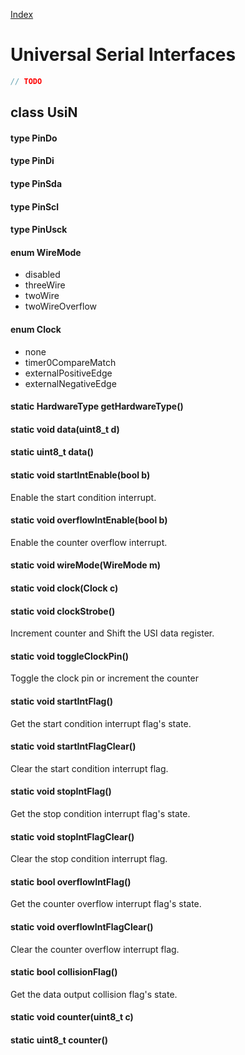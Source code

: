 [Index](../../index.hpp.md#index)

# Universal Serial Interfaces

```c++
// TODO
```

## class UsiN

#### type PinDo

#### type PinDi

#### type PinSda

#### type PinScl

#### type PinUsck

#### enum WireMode
* disabled
* threeWire
* twoWire
* twoWireOverflow

#### enum Clock
* none
* timer0CompareMatch
* externalPositiveEdge
* externalNegativeEdge

#### static HardwareType getHardwareType()

#### static void data(uint8_t d)

#### static uint8_t data()

#### static void startIntEnable(bool b)
Enable the start condition interrupt.

#### static void overflowIntEnable(bool b)
Enable the counter overflow interrupt.

#### static void wireMode(WireMode m)

#### static void clock(Clock c)

#### static void clockStrobe()
Increment counter and Shift the USI data register.

#### static void toggleClockPin()
Toggle the clock pin or increment the counter

#### static void startIntFlag()
Get the start condition interrupt flag's state.

#### static void startIntFlagClear()
Clear the start condition interrupt flag.

#### static void stopIntFlag()
Get the stop condition interrupt flag's state.

#### static void stopIntFlagClear()
Clear the stop condition interrupt flag.

#### static bool overflowIntFlag()
Get the counter overflow interrupt flag's state.

#### static void overflowIntFlagClear()
Clear the counter overflow interrupt flag.

#### static bool collisionFlag()
Get the data output collision flag's state.

#### static void counter(uint8_t c)

#### static uint8_t counter()
